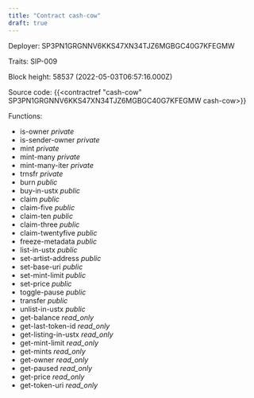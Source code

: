 ```yaml
---
title: "Contract cash-cow"
draft: true
---
```

Deployer: SP3PN1GRGNNV6KKS47XN34TJZ6MGBGC40G7KFEGMW

Traits:
SIP-009 



Block height: 58537 (2022-05-03T06:57:16.000Z)

Source code: {{<contractref "cash-cow" SP3PN1GRGNNV6KKS47XN34TJZ6MGBGC40G7KFEGMW cash-cow>}}

Functions:

* is-owner _private_
* is-sender-owner _private_
* mint _private_
* mint-many _private_
* mint-many-iter _private_
* trnsfr _private_
* burn _public_
* buy-in-ustx _public_
* claim _public_
* claim-five _public_
* claim-ten _public_
* claim-three _public_
* claim-twentyfive _public_
* freeze-metadata _public_
* list-in-ustx _public_
* set-artist-address _public_
* set-base-uri _public_
* set-mint-limit _public_
* set-price _public_
* toggle-pause _public_
* transfer _public_
* unlist-in-ustx _public_
* get-balance _read_only_
* get-last-token-id _read_only_
* get-listing-in-ustx _read_only_
* get-mint-limit _read_only_
* get-mints _read_only_
* get-owner _read_only_
* get-paused _read_only_
* get-price _read_only_
* get-token-uri _read_only_
